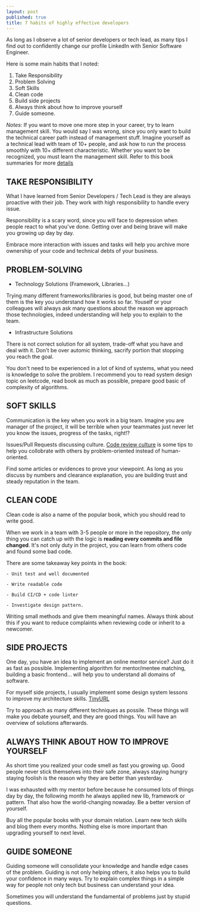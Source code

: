 ```yaml
---
layout: post
published: true
title: 7 habits of highly effective developers
---
```


As long as I observe a lot of senior developers or tech lead, as many tips I find out to confidently change our profile LinkedIn with Senior Software Engineer.

Here is some main habits that I noted:

1. Take Responsibility
2. Problem Solving
3. Soft Skills
4. Clean code
5. Build side projects
6. Always think about how to improve yourself
7. Guide someone.

*Notes*: If you want to move one more step in your career, try to learn management skill. You would say I was wrong, since you only want to build the technical career path instead of management stuff. Imagine yourself as a technical lead with team of 10+ people, and ask how to run the process smoothly with 10+ different characteristic. Whether you want to be recognized, you must learn the management skill.
Refer to this book summaries for more [details](https://github.com/zalopay-oss/effective-engineer)

## **TAKE RESPONSIBILITY**

  What I have learned from Senior Developers / Tech Lead is they are always proactive with their job. They work with high responsibility to handle every issue.

  Responsibility is a scary word, since you will face to depression when people react to what you've done. Getting over and being brave will make you growing up day by day.

  Embrace more interaction with issues and tasks will help you archive more ownership of your code and technical debts of your business. 

## **PROBLEM-SOLVING**

  - Technology Solutions (Framework, Libraries...)

  Trying many different frameworks/libraries is good, but being master one of them is the key you understand how it works so far. Youself or your colleagues will always ask many questions about the reason we approach those technologies, indeed understanding will help you to explain to the team.

  - Infrastructure Solutions

  There is not correct solution for all system, trade-off what you have and deal with it. Don't be over automic thinking, sacrify portion that stopping you reach the goal.

  You don't need to be experienced in a lot of kind of systems, what you need is knowledge to solve the problem. I recommend you to read system design topic on leetcode, read book as much as possible, prepare good basic of complexity of algorithms.

  
## **SOFT SKILLS**

  Communication is the key when you work in a big team. Imagine you are manager of the project, it will be terrible when your teammates just never let you know the issues, progress of the tasks, right!?

  Issues/Pull Requests discussing culture. [Code review culture](https://www.pullrequest.com/blog/5-steps-to-an-effective-code-review-culture/) is some tips to help you collobrate with others by problem-oriented instead of human-oriented.

  Find some articles or evidences to prove your viewpoint. As long as you discuss by numbers and clearance explanation, you are building trust and steady reputation in the team.


## **CLEAN CODE**

  Clean code is also a name of the popular book, which you should read to write good.

  When we work in a team with 3-5 people or more in the repository, the only thing you can catch up with the logic is **reading every commits and file changed**. It's not only duty in the project, you can learn from others code and found some bad code.

  There are some takeaway key points in the book:

    - Unit test and well documented

    - Write readable code

    - Build CI/CD + code linter

    - Investigate design pattern.

  Writing small methods and give them meaningful names. Always think about this if you want to reduce complaints when reviewing code or inherit to a newcomer.

## **SIDE PROJECTS**

  One day, you have an idea to implement an online mentor service? Just do it as fast as possible. Implementing algorithm for mentor/mentee matching, building a basic frontend... will help you to understand all domains of software.

  For myself side projects, I usually implement some design system lessons to improve my architecture skills. [TinyURL](https://github.com/thinhlvv/tinyurl) 

  Try to approach as many different techniques as possile. These things will make you debate yourself, and they are good things. You will have an overview of solutions afterwards.


## **ALWAYS THINK ABOUT HOW TO IMPROVE YOURSELF**

  As short time you realized your code smell as fast you growing up. Good people never stick themselves into their safe zone, always staying hungry staying foolish is the reason why they are better than yesterday.

  I was exhausted with my mentor before because he consumed lots of things day by day, the following month he always applied new lib, framework or pattern. That also how the world-changing nowaday. Be a better version of yourself.

  Buy all the popular books with your domain relation. Learn new tech skills and blog them every months. Nothing else is more important than upgrading yourself to next level.


## **GUIDE SOMEONE**

  Guiding someone will consolidate your knowledge and handle edge cases of the problem. Guiding is not only helping others, it also helps you to build your confidence in many ways. Try to explain complex things in a simple way for people not only tech but business can understand your idea.

  Sometimes you will understand the fundamental of problems just by stupid questions.

